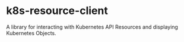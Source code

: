 # k8s-resource-client
A library for interacting with Kubernetes API Resources and displaying Kubernetes Objects.
